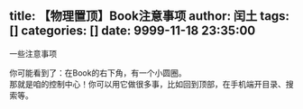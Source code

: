 title: 【物理置顶】Book注意事项
author: 闰土
tags: []
categories: []
date: 9999-11-18 23:35:00
---
一些注意事项    
<!-- more -->
你可能看到了：在Book的右下角，有一个小圆圈。     
那就是咱的控制中心！你可以用它做很多事，比如回到顶部，在手机端开目录、搜索等。    